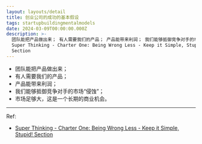 ```yaml
---
layout: layouts/detail
title: 创业公司的成功的基本假设
tags: startupbuildingmentalmodels
date: 2024-03-09T00:00:00.000Z
description: >-
  团队能把产品做出来； 有人需要我们的产品； 产品能带来利润； 我们能够抵御竞争对手的市场“侵蚀”； 市场足够大，这是一个长期的商业机会。 Ref:
  Super Thinking - Charter One: Being Wrong Less - Keep it Simple, Stupid!
  Section
---
```

* 团队能把产品做出来；
* 有人需要我们的产品；
* 产品能带来利润；
* 我们能够抵御竞争对手的市场“侵蚀”；
* 市场足够大，这是一个长期的商业机会。

---

Ref:
* <a href="https://www.amazon.com/Super-Thinking-Book-Mental-Models/dp/0525533583" target="_blank">Super Thinking - Charter One: Being Wrong Less - Keep it Simple, Stupid! Section</a>

